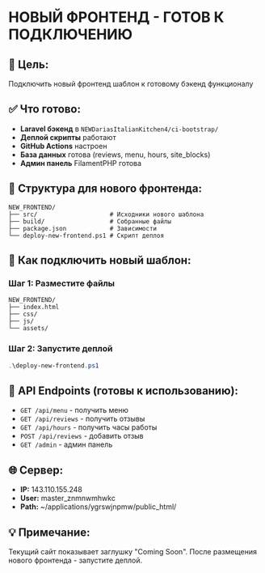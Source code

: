 # НОВЫЙ ФРОНТЕНД - ГОТОВ К ПОДКЛЮЧЕНИЮ

## 🎯 Цель:
Подключить новый фронтенд шаблон к готовому бэкенд функционалу

## ✅ Что готово:
- **Laravel бэкенд** в `NEWDariasItalianKitchen4/ci-bootstrap/`
- **Деплой скрипты** работают
- **GitHub Actions** настроен
- **База данных** готова (reviews, menu, hours, site_blocks)
- **Админ панель** FilamentPHP готова

## 📁 Структура для нового фронтенда:
```
NEW_FRONTEND/
├── src/                    # Исходники нового шаблона
├── build/                  # Собранные файлы
├── package.json            # Зависимости
└── deploy-new-frontend.ps1 # Скрипт деплоя
```

## 🚀 Как подключить новый шаблон:

### Шаг 1: Разместите файлы
```
NEW_FRONTEND/
├── index.html
├── css/
├── js/
└── assets/
```

### Шаг 2: Запустите деплой
```powershell
.\deploy-new-frontend.ps1
```

## 🔌 API Endpoints (готовы к использованию):
- `GET /api/menu` - получить меню
- `GET /api/reviews` - получить отзывы  
- `GET /api/hours` - получить часы работы
- `POST /api/reviews` - добавить отзыв
- `GET /admin` - админ панель

## 🌐 Сервер:
- **IP:** 143.110.155.248
- **User:** master_znmnwmhwkc
- **Path:** ~/applications/ygrswjnpmw/public_html/

## 💡 Примечание:
Текущий сайт показывает заглушку "Coming Soon".
После размещения нового фронтенда - запустите деплой.
